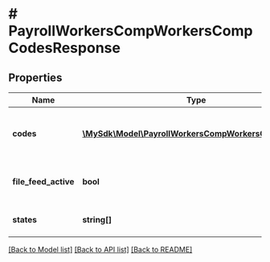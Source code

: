 # # PayrollWorkersCompWorkersCompCodesResponse

## Properties

Name | Type | Description | Notes
------------ | ------------- | ------------- | -------------
**codes** | [**\MySdk\Model\PayrollWorkersCompWorkersCompCode[]**](PayrollWorkersCompWorkersCompCode.md) | List of workers&#39; compensation codes with their rates | [optional]
**file_feed_active** | **bool** | Whether file feed is active for workers&#39; compensation | [optional]
**states** | **string[]** | List of valid US state abbreviations | [optional]

[[Back to Model list]](../../README.md#models) [[Back to API list]](../../README.md#endpoints) [[Back to README]](../../README.md)
